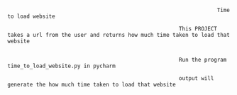                                                                       Time to load website
                                                                      
                                                          This PROJECT takes a url from the user and returns how much time taken to load that website
                                                            
                                                           
                                                          Run the program time_to_load_website.py in pycharm
                                                          
                                                          output will generate the how much time taken to load that website
                                                          
                                                          
                                      
                                                          
